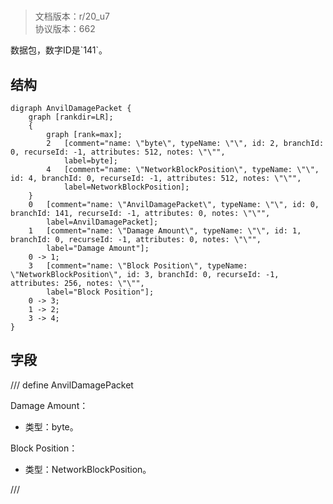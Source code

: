# <!-- md:samp AnvilDamagePacket -->

> 文档版本：r/20_u7<br/>协议版本：662

<!-- md:samp AnvilDamagePacket -->数据包，数字ID是`141`。

## 结构

```viz
digraph AnvilDamagePacket {
	graph [rankdir=LR];
	{
		graph [rank=max];
		2	[comment="name: \"byte\", typeName: \"\", id: 2, branchId: 0, recurseId: -1, attributes: 512, notes: \"\"",
			label=byte];
		4	[comment="name: \"NetworkBlockPosition\", typeName: \"\", id: 4, branchId: 0, recurseId: -1, attributes: 512, notes: \"\"",
			label=NetworkBlockPosition];
	}
	0	[comment="name: \"AnvilDamagePacket\", typeName: \"\", id: 0, branchId: 141, recurseId: -1, attributes: 0, notes: \"\"",
		label=AnvilDamagePacket];
	1	[comment="name: \"Damage Amount\", typeName: \"\", id: 1, branchId: 0, recurseId: -1, attributes: 0, notes: \"\"",
		label="Damage Amount"];
	0 -> 1;
	3	[comment="name: \"Block Position\", typeName: \"NetworkBlockPosition\", id: 3, branchId: 0, recurseId: -1, attributes: 256, notes: \"\"",
		label="Block Position"];
	0 -> 3;
	1 -> 2;
	3 -> 4;
}

```

## 字段

/// define
AnvilDamagePacket

Damage Amount：<!-- md:samp byte -->

- 类型：byte。

Block Position：[<!-- md:samp NetworkBlockPosition -->](../types/networkblockposition.md)

- 类型：NetworkBlockPosition。


///
